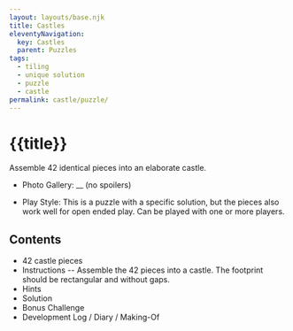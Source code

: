 ```yaml
---
layout: layouts/base.njk
title: Castles
eleventyNavigation:
  key: Castles
  parent: Puzzles
tags:
  - tiling
  - unique solution
  - puzzle
  - castle
permalink: castle/puzzle/
---
```

# {{title}}
Assemble 42 identical pieces into an elaborate castle.

* Photo Gallery: __
(no spoilers)

* Play Style: This is a puzzle with a specific solution, but the pieces also work well for open ended play. Can be played with one or more players.

## Contents
* 42 castle pieces
* Instructions
-- Assemble the 42 pieces into a castle. The footprint should be rectangular and without gaps.
* Hints
* Solution
* Bonus Challenge
* Development Log / Diary / Making-Of
